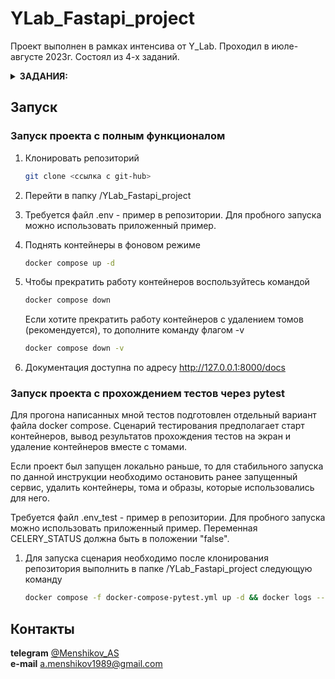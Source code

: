 # YLab_Fastapi_project

Проект выполнен в рамках интенсива от Y_Lab. Проходил в июле-августе 2023г. Состоял из 4-х заданий.

<details>
<summary><b>ЗАДАНИЯ:</b></summary>

1. Написать проект на FastAPI с использованием PostgreSQL в качестве БД. В проекте следует реализовать REST API по работе с меню ресторана, все CRUD операции. Даны 3 сущности: Меню, Подменю, Блюдо.

    Зависимости:
    - У меню есть подменю, которые к ней привязаны.
    - У подменю есть блюда.

    Условия:
    - Блюдо не может быть привязано напрямую к меню, минуя подменю.
    - Блюдо не может находиться в 2-х подменю одновременно.
    - Подменю не может находиться в 2-х меню одновременно.
    - Если удалить меню, должны удалиться все подменю и блюда этого меню.
    - Если удалить подменю, должны удалиться все блюда этого подменю.
    - Цены блюд выводить с округлением до 2 знаков после запятой.
    - Во время выдачи списка меню, для каждого меню добавлять кол-во подменю и блюд в этом меню.
    - Во время выдачи списка подменю, для каждого подменю добавлять кол-во блюд в этом подменю.

2. В этом домашнем задании необходимо:

    Обернуть программные компоненты в контейнеры. Контейнеры должны запускаться по одной команде “docker-compose up -d” или той которая описана вами в readme.md.

    Образы для Docker:
    - (API) python:3.10-slim
    - (DB) postgres:15.1-alpine

    - Написать CRUD тесты для ранее разработанного API с помощью библиотеки pytest
    - Подготовить отдельный контейнер для запуска тестов. Команду для запуска указать в README.md

3. В этом домашнем задании необходимо:

    - Вынести бизнес логику и запросы в БД в отдельные слои приложения.
    - Добавить кэширование запросов к API  с использованием Redis. Не забыть про инвалидацию кэша.
    - Добавить pre-commit хуки в проект.
    - Покрыть проект type hints (тайпхинтами)
    - Описать ручки API в соответствий c OpenAPI
    - Реализовать в тестах аналог Django reverse() для FastAPI

    Дополнительно:

    - Контейнеры с проектом и с тестами запускаются разными командами.

4. В этом домашнем задании необходимо:

    - Переписать текущее FastAPI приложение на асинхронное выполнение
    - Добавить в проект фоновую задачу с помощью Celery + RabbitMQ.
    - Добавить эндпоинт (GET) для вывода всех меню со всеми связанными подменю и со всеми связанными блюдами.
    - Реализовать инвалидация кэша в background task (встроено в FastAPI)
    - Блюда по акции. Размер скидки (%) указывается в столбце G файла Menu.xlsx

    Фоновая задача:  
    Синхронизация Excel документа и БД. В проекте создаем папку admin. В эту папку кладем файл Menu.xlsx (будет прикреплен к ДЗ). При внесении изменений в файл все изменения должны отображаться в БД. Периодичность обновления 15 сек. Удалять БД при каждом обновлении – нельзя.

</details>

## Запуск

### **Запуск проекта с полным функционалом**

1. Клонировать репозиторий

    ```bash
    git clone <ссылка с git-hub>
    ```

2. Перейти в папку /YLab_Fastapi_project

3. Требуется файл .env - пример в репозитории. Для пробного запуска можно использовать приложенный пример.

4. Поднять контейнеры в фоновом режиме

    ```bash
    docker compose up -d
    ```

5. Чтобы прекратить работу контейнеров воспользуйтесь командой

    ```bash
    docker compose down
    ```

    Если хотите прекратить работу контейнеров с удалением томов (рекомендуется), то дополните команду флагом -v

    ```bash
    docker compose down -v
    ```

6. Документация доступна по адресу <http://127.0.0.1:8000/docs>

### **Запуск проекта с прохождением тестов через pytest**

Для прогона написанных мной тестов подготовлен отдельный вариант файла docker compose.
Сценарий тестирования предполагает старт контейнеров, вывод результатов прохождения тестов на экран и удаление контейнеров вместе с томами.

Если проект был запущен локально раньше, то для стабильного запуска по данной инструкции необходимо остановить ранее запущенный сервис, удалить контейнеры, тома и образы, которые использовались для него.

Требуется файл .env_test - пример в репозитории. Для пробного запуска можно использовать приложенный пример. Переменная CELERY_STATUS должна быть в положении "false".

1. Для запуска сценария необходимо после клонирования репозитория выполнить в папке /YLab_Fastapi_project следующую команду

    ```bash
    docker compose -f docker-compose-pytest.yml up -d && docker logs --follow backend && docker compose -f docker-compose-pytest.yml down -v
    ```

## Контакты

**telegram** [@Menshikov_AS](https://t.me/Menshikov_AS)  
**e-mail** <a.menshikov1989@gmail.com>
